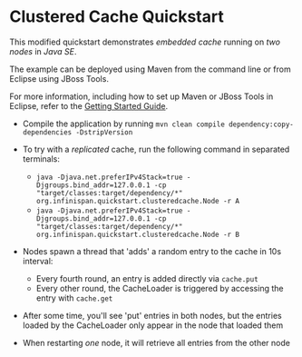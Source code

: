 Clustered Cache Quickstart
==========================

This modified quickstart demonstrates *embedded cache* running on *two nodes* in 
*Java SE*.

The example can be deployed using Maven from the command line or from Eclipse using
JBoss Tools.

For more information, including how to set up Maven or JBoss Tools in Eclipse, 
refer to the [Getting Started Guide](https://docs.jboss.org/author/display/ISPN/Getting+Started+Guide+-+Clustered+Cache+in+Java+SE).

* Compile the application by running `mvn clean compile dependency:copy-dependencies -DstripVersion`

* To try with a *replicated* cache, run the following command in separated terminals:
    * `java -Djava.net.preferIPv4Stack=true -Djgroups.bind_addr=127.0.0.1 -cp "target/classes:target/dependency/*" org.infinispan.quickstart.clusteredcache.Node -r A`
    * `java -Djava.net.preferIPv4Stack=true -Djgroups.bind_addr=127.0.0.1 -cp "target/classes:target/dependency/*" org.infinispan.quickstart.clusteredcache.Node -r B`

* Nodes spawn a thread that 'adds' a random entry to the cache in 10s interval:
	* Every fourth round, an entry is added directly via `cache.put`
	* Every other round, the CacheLoader is triggered by accessing the entry with `cache.get`

* After some time, you'll see 'put' entries in both nodes, but the entries loaded by the CacheLoader only appear in the node that loaded them

* When restarting *one* node, it will retrieve all entries from the other node
